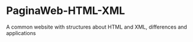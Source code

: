 # PaginaWeb-HTML-XML
A common website with structures about HTML and XML, differences and applications
